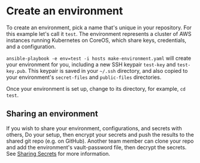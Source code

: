 # Create an environment

To create an environment, pick a name that's unique in your repository. For this example let's call it `test`.
The environment represents a cluster of AWS instances running Kubernetes on CoreOS, which share keys, credentials, and a configuration.

`ansible-playbook -e env=test -i hosts make-environment.yaml` will create your environment for you, 
including a new SSH keypair `test-key` and `test-key.pub`. 
This keypair is saved in your `~/.ssh` directory, and also copied to your environment's `secret-files` and `public-files` directories.

Once your environment is set up, change to its directory, for example, `cd test`.

## Sharing an environment

If you wish to share your environment, configurations, and secrets with others, 
Do your setup, then encrypt your secrets and push the results to the shared git repo (e.g. on GitHub).
Another team member can clone your repo and add the environment's vault-password file, then decrypt the secrets.
See [Sharing Secrets](docs/sharing-secrets.markdown) for more information.